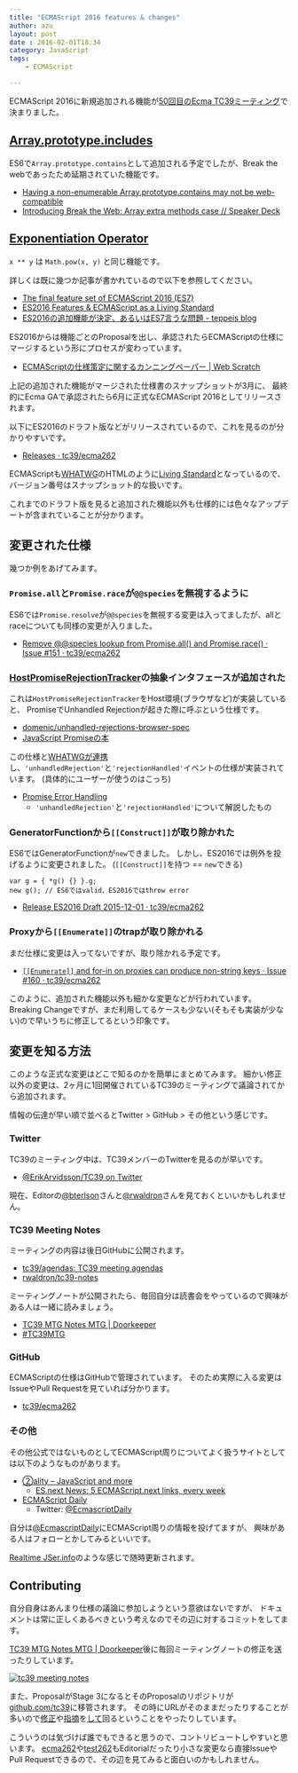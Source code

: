 ```yaml
---
title: "ECMAScript 2016 features & changes"
author: azu
layout: post
date : 2016-02-01T18:34
category: JavaScript
tags:
    - ECMAScript

---
```


ECMAScript 2016に新規追加される機能が[50回目のEcma TC39ミーティング](https://github.com/tc39/agendas/blob/master/2016/01.md "50th meeting of Ecma TC39")で決まりました。

## [Array.prototype.includes](https://github.com/tc39/Array.prototype.includes/ "Array.prototype.includes")

ES6で`Array.prototype.contains`として追加される予定でしたが、Break the webであったため延期されていた機能です。

- [Having a non-enumerable Array.prototype.contains may not be web-compatible](https://esdiscuss.org/topic/having-a-non-enumerable-array-prototype-contains-may-not-be-web-compatible "Having a non-enumerable Array.prototype.contains may not be web-compatible")
- [Introducing Break the Web: Array extra methods case // Speaker Deck](https://speakerdeck.com/constellation/introducing-break-the-web-array-extra-methods-case "Introducing Break the Web: Array extra methods case // Speaker Deck")

## [Exponentiation Operator](https://github.com/rwaldron/exponentiation-operator "Exponentiation Operator")

`x ** y` は `Math.pow(x, y)` と同じ機能です。

詳しくは既に幾つか記事が書かれているので以下を参照してください。

- [The final feature set of ECMAScript 2016 (ES7)](http://www.2ality.com/2016/01/ecmascript-2016.html)
- [ES2016 Features & ECMAScript as a Living Standard](https://ponyfoo.com/articles/es2016-features-and-ecmascript-as-a-living-standard)
- [ES2016の追加機能が決定、あるいはES7言うな問題 - teppeis blog](http://teppeis.hatenablog.com/entry/2016/01/es2016-feature-freeze)

ES2016からは機能ごとのProposalを出し、承認されたらECMAScriptの仕様にマージするという形にプロセスが変わっています。

- [ECMAScriptの仕様策定に関するカンニングペーパー | Web Scratch](http://efcl.info/2015/10/18/ecmascript-paper/ "ECMAScriptの仕様策定に関するカンニングペーパー | Web Scratch")

上記の追加された機能がマージされた仕様書のスナップショットが3月に、
最終的にEcma GAで承認されたら6月に正式なECMAScript 2016としてリリースされます。

以下にES2016のドラフト版などがリリースされているので、これを見るのが分かりやすいです。

- [Releases · tc39/ecma262](https://github.com/tc39/ecma262/releases "Releases · tc39/ecma262")

ECMAScriptも[WHATWG](https://whatwg.org/ "WHATWG")のHTMLのように[Living Standard](http://tc39.github.io/ecma262/)となっているので、バージョン番号はスナップショット的な扱いです。

これまでのドラフト版を見ると追加された機能以外も仕様的には色々なアップデートが含まれていることが分かります。

## 変更された仕様

幾つか例をあげてみます。

### `Promise.all`と`Promise.race`が`@@species`を無視するように

ES6では`Promise.resolve`が`@@species`を無視する変更は入ってましたが、allとraceについても同様の変更が入りました。

- [Remove @@species lookup from Promise.all() and Promise.race() · Issue #151 · tc39/ecma262](https://github.com/tc39/ecma262/issues/151 "Remove @@species lookup from Promise.all() and Promise.race() · Issue #151 · tc39/ecma262")

### [HostPromiseRejectionTracker](https://wiki.suikawiki.org/n/HostPromiseRejectionTracker "HostPromiseRejectionTracker")の抽象インタフェースが追加された

これは`HostPromiseRejectionTracker`をHost環境(ブラウザなど)が実装していると、
PromiseでUnhandled Rejectionが起きた際に呼ぶという仕様です。

- [domenic/unhandled-rejections-browser-spec](https://github.com/domenic/unhandled-rejections-browser-spec "domenic/unhandled-rejections-browser-spec")
- [JavaScript Promiseの本](http://azu.github.io/promises-book/ "JavaScript Promiseの本")

この仕様と[WHATWGが連携](https://blog.whatwg.org/html-standard-now-more-community-driven)し、`'unhandledRejection'`と`'rejectionHandled'`イベントの仕様が実装されています。
(具体的にユーザーが使うのはこっち)

- [Promise Error Handling](http://azu.github.io/slide/error-handling/promise-error-handling.html "Promise Error Handling")
  - `'unhandledRejection'`と`'rejectionHandled'`について解説したもの

### GeneratorFunctionから`[[Construct]]`が取り除かれた

ES6ではGeneratorFunctionが`new`できました。
しかし、ES2016では例外を投げるように変更されました。
(`[[Construct]]`を持つ == `new`できる)

```
var g = { *g() {} }.g;
new g(); // ES6ではvalid、ES2016ではthrow error
```

- [Release ES2016 Draft 2015-12-01 · tc39/ecma262](https://github.com/tc39/ecma262/releases/tag/es2016-draft-20151201 "Release ES2016 Draft 2015-12-01 · tc39/ecma262")

### Proxyから`[[Enumerate]]`のtrapが取り除かれる

まだ仕様に変更は入ってないですが、取り除かれる予定です。

- [`[[Enumerate]]` and for-in on proxies can produce non-string keys · Issue #160 · tc39/ecma262](https://github.com/tc39/ecma262/issues/160#issuecomment-176403705)

このように、追加された機能以外も細かな変更などが行われています。
Breaking Changeですが、まだ利用してるケースも少ない(そもそも実装が少ない)ので早いうちに修正してるという印象です。

## 変更を知る方法

このような正式な変更はどこで知るのかを簡単にまとめてみます。
細かい修正以外の変更は、2ヶ月に1回開催されているTC39のミーティングで議論されてから追加されます。

情報の伝達が早い順で並べるとTwitter > GitHub > その他という感じです。

### Twitter

TC39のミーティング中は、TC39メンバーのTwitterを見るのが早いです。

- [@ErikArvidsson/TC39 on Twitter](https://twitter.com/erikarvidsson/lists/tc39 "@ErikArvidsson/TC39 on Twitter")

現在、Editorの[@bterlson](https://twitter.com/bterlson "@bterlson")さんと[@rwaldron](https://twitter.com/rwaldron "@rwaldron")さんを見ておくといいかもしれません。

### TC39 Meeting Notes

ミーティングの内容は後日GitHubに公開されます。

- [tc39/agendas: TC39 meeting agendas](https://github.com/tc39/agendas "tc39/agendas: TC39 meeting agendas")
- [rwaldron/tc39-notes](https://github.com/rwaldron/tc39-notes "rwaldron/tc39-notes")

ミーティングノートが公開されたら、毎回自分は読書会をやっているので興味がある人は一緒に読みましょう。

- [TC39 MTG Notes MTG | Doorkeeper](https://tc39-mtg.doorkeeper.jp/ "TC39 MTG Notes MTG | Doorkeeper")
- [#TC39MTG](https://twitter.com/search?f=tweets&vertical=default&q=%23TC39MTG&src=typd "#TC39MTG")

### GitHub

ECMAScriptの仕様はGitHubで管理されています。
そのため実際に入る変更はIssueやPull Requestを見ていれば分かります。

- [tc39/ecma262](https://github.com/tc39/ecma262 "tc39/ecma262")

### その他

その他公式ではないものとしてECMAScript周りについてよく扱うサイトとしては以下のようなものがあります。

- [②ality – JavaScript and more](http://www.2ality.com/ "②ality – JavaScript and more")
  - [ES.next News: 5 ECMAScript.next links, every week](http://esnextnews.com/ "ES.next News: 5 ECMAScript.next links, every week")
- [ECMAScript Daily](http://ecmascript-daily.github.io/ "ECMAScript Daily")
  - Twitter: [@EcmascriptDaily](https://twitter.com/ecmascriptdaily "@EcmascriptDaily")

自分は[@EcmascriptDaily](https://twitter.com/ecmascriptdaily "@EcmascriptDaily")にECMAScript周りの情報を投げてますが、
興味がある人はフォローとかしてみるといいです。

[Realtime JSer.info](http://realtime.jser.info/ "Realtime JSer.info")のような感じで随時更新されます。

## Contributing

自分自身はあんまり仕様の議論に参加しようという意欲はないですが、
ドキュメントは常に正しくあるべきという考えなのでその辺に対するコミットをしてます。

[TC39 MTG Notes MTG | Doorkeeper](https://tc39-mtg.doorkeeper.jp/ "TC39 MTG Notes MTG | Doorkeeper")後に毎回ミーティングノートの修正を送ったりしています。

[![tc39 meeting notes](https://monosnap.com/file/4lpqBjKwakv7cqo8xL7ULnGosabjS2.png)](https://github.com/rwaldron/tc39-notes/graphs/contributors)

また、ProposalがStage 3になるとそのProposalのリポジトリが[github.com/tc39](https://github.com/tc39)に移管されます。
その時にURLがそのままだったりすることが多いので[修正](https://github.com/tc39/Function-prototype-toString-revision/pull/5)や[指摘](https://github.com/tc39/proposal-object-getownpropertydescriptors/commit/c0cf908c3601d398152932b58fa2416b577be504#commitcomment-15722017)を[して](https://github.com/tc39/ecma262/pull/335#discussion_r51220098)回るということをやったりしています。

こういうのは気づけば誰でもできると思うので、コントリビュートしやすいと思います。
[ecma262](https://github.com/tc39/ecma262 "ecma262")や[test262](https://github.com/tc39/test262 "test262")もEditorialだったり小さな変更なら直接IssueやPull Requestできるので、その辺を見てみると面白いのかもしれません。
